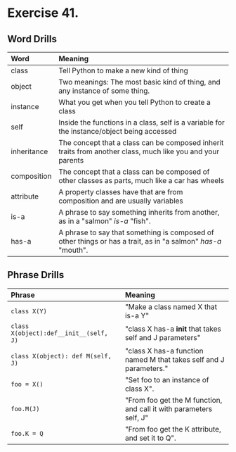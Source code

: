 # Exercise 41.

## Word Drills

Word   | Meaning
:----------         | :----------
class   | Tell Python to make a new kind of thing
object   | Two meanings: The most basic kind of thing, and any instance of some thing.
instance   | What you get when you tell Python to create a class
self   | Inside the functions in a class, self is a variable for the instance/object being accessed
inheritance   | The concept that a class can be composed inherit traits from another class, much like you and your parents
composition   | The concept that a class can be composed of other classes as parts, much like a car has wheels
attribute   | A property classes have that are from composition and are usually variables
is-a   | A phrase to say something inherits from another, as in a "salmon" *is-a* "fish".
has-a   | A phrase to say that something is composed of other things or has a trait, as in "a salmon" *has-a* "mouth".

## Phrase Drills

Phrase   | Meaning
:----------         | :----------
`class X(Y)`   | "Make a class named X that is-a Y"
`class X(object):def__init__(self, J)`   | "class X has-a __init__ that takes self and J parameters"
`class X(object): def M(self, J)`   | "class X has-a function named M that takes self and J parameters."
`foo = X()`   | "Set foo to an instance of class X".
`foo.M(J)`   | "From foo get the M function, and call it with parameters self, J"
`foo.K = Q`   | "From foo get the K attribute, and set it to Q".

